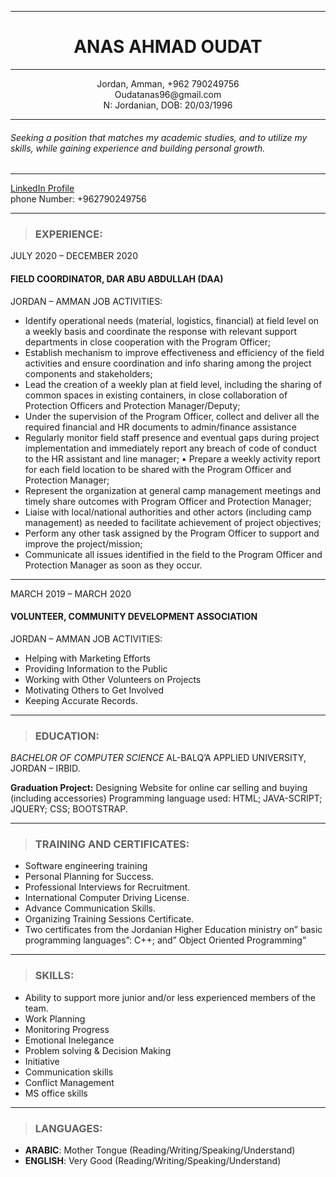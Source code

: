 -----
# <div align="center">ANAS AHMAD OUDAT</div>

-----

<div align="center">Jordan, Amman, +962 790249756<br> Oudatanas96@gmail.com<br> N: Jordanian, DOB: 20/03/1996 </div>

-----

###### Seeking a position that matches my academic studies, and to utilize my skills, while gaining experience and building personal growth.
-------

[LinkedIn Profile](www.linkedin.com/in/anas-ahmed-018599214)<br>
phone Number: +962790249756

-----
> ### EXPERIENCE: 
JULY 2020 – DECEMBER 2020
#### FIELD COORDINATOR, DAR ABU ABDULLAH (DAA)
JORDAN – AMMAN
JOB ACTIVITIES:
- Identify operational needs (material, logistics, financial) at field level on a weekly basis and coordinate the 
response with relevant support departments in close cooperation with the Program Officer;
- Establish mechanism to improve effectiveness and efficiency of the field activities and ensure coordination and 
info sharing among the project components and stakeholders;
- Lead the creation of a weekly plan at field level, including the sharing of common spaces in existing containers, 
in close collaboration of Protection Officers and Protection Manager/Deputy;
- Under the supervision of the Program Officer, collect and deliver all the required financial and HR documents to 
admin/finance assistance
- Regularly monitor field staff presence and eventual gaps during project implementation and immediately report 
any breach of code of conduct to the HR assistant and line manager;
• Prepare a weekly activity report for each field location to be shared with the Program Officer and Protection 
Manager;
- Represent the organization at general camp management meetings and timely share outcomes with Program 
Officer and Protection Manager;
- Liaise with local/national authorities and other actors (including camp management) as needed to facilitate 
achievement of project objectives;
- Perform any other task assigned by the Program Officer to support and improve the project/mission;
- Communicate all issues identified in the field to the Program Officer and Protection Manager as soon as they 
occur.

-----

MARCH 2019 – MARCH 2020
#### VOLUNTEER, COMMUNITY DEVELOPMENT ASSOCIATION
JORDAN – AMMAN
JOB ACTIVITIES:
- Helping with Marketing Efforts
- Providing Information to the Public
- Working with Other Volunteers on Projects
- Motivating Others to Get Involved
- Keeping Accurate Records.
- -----
> ### EDUCATION: ###

*BACHELOR OF COMPUTER SCIENCE*
AL-BALQ’A APPLIED UNIVERSITY, JORDAN – IRBID.

**Graduation Project:** Designing Website for online car selling and buying (including accessories) Programming language 
used: HTML; JAVA-SCRIPT; JQUERY; CSS; BOOTSTRAP.

-----
> ### TRAINING AND CERTIFICATES:

- Software engineering training
- Personal Planning for Success.
- Professional Interviews for Recruitment.
- International Computer Driving License.
- Advance Communication Skills.
- Organizing Training Sessions Certificate.
- Two certificates from the Jordanian Higher Education ministry on” basic programming languages”: C++; and” Object 
Oriented Programming”

-----

> ### SKILLS: 

- Ability to support more junior and/or less experienced members of the team. 
- Work Planning
- Monitoring Progress
- Emotional Inelegance
- Problem solving & Decision Making
- Initiative
- Communication skills
- Conflict Management 
- MS office skills

-----
> ### LANGUAGES: 

- **ARABIC**: Mother Tongue (Reading/Writing/Speaking/Understand) 
- **ENGLISH**: Very Good (Reading/Writing/Speaking/Understand)


